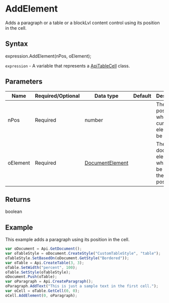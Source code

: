 # AddElement

Adds a paragraph or a table or a blockLvl content control using its position in the cell.

## Syntax

expression.AddElement(nPos, oElement);

`expression` - A variable that represents a [ApiTableCell](../ApiTableCell.md) class.

## Parameters

| **Name** | **Required/Optional** | **Data type** | **Default** | **Description** |
| ------------- | ------------- | ------------- | ------------- | ------------- |
| nPos | Required | number |  | The position where the current element will be added. |
| oElement | Required | [DocumentElement](../../Enumeration/DocumentElement.md) |  | The document element which will be added at the current position. |

## Returns

boolean

## Example

This example adds a paragraph using its position in the cell.

```javascript
var oDocument = Api.GetDocument();
var oTableStyle = oDocument.CreateStyle("CustomTableStyle", "table");
oTableStyle.SetBasedOn(oDocument.GetStyle("Bordered"));
var oTable = Api.CreateTable(3, 3);
oTable.SetWidth("percent", 100);
oTable.SetStyle(oTableStyle);
oDocument.Push(oTable);
var oParagraph = Api.CreateParagraph();
oParagraph.AddText("This is just a sample text in the first cell.");
var oCell = oTable.GetCell(0, 0);
oCell.AddElement(0, oParagraph);
```
